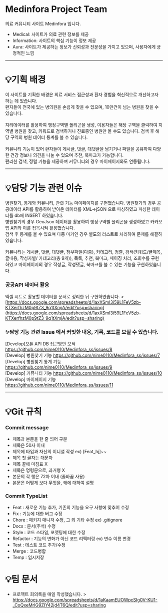 # Medinfora Project Team
의료 커뮤니티 사이트 Medinfora 입니다. 
- Medical: 사이트가 의료 관련 정보를 제공
- Information: 사이트의 핵심 기능이 정보 제공
- Aura: 사이트가 제공하는 정보가 신뢰성과 전문성을 가지고 있으며, 사용자에게 긍정적인 느낌

---

# 💡기획 배경
이 사이트를 기획한 배경은 의료 서비스 접근성과 환자 경험을 혁신적으로 개선하고자 하는 데 있습니다.
<br>
환자들이 전국에 있는 병의원을 손쉽게 찾을 수 있으며, 10만건이 넘는 병원을 찾을 수 있습니다. 
<br>
<br>
지리데이터를 활용하여 행정구역별 폴리곤을 생성, 이용자들은 해당 구역을 클릭하여 지역별 병원을 찾고, 키워드로 검색하거나 진료중인 병원만 볼 수도 있습니다.
검색 후 해당 구역의 병원 데이터 통계를 볼 수 있습니다.
<br>
<br>
커뮤니티 기능이 있어 환자들이 게시글, 댓글, 대댓글을 남기거나 파일을 공유하여 다양한 건강 정보나 의견을 나눌 수 있으며 추천, 북마크가 가능합니다.
<br>
편리한 검색, 정렬 기능을 제공하며 커뮤니티의 경우 마이페이지와도 연동됩니다. 


---

# 💡담당 기능 관련 이슈 

병원찾기, 통계와 커뮤니티, 관련 기능 마이페이지를 구현했습니다. 병원찾기의 경우 공공데이터 API를 활용하여 받아온 데이터를 XML→jSON 으로 파싱하였고 파싱한 데이터를 db에 INSERT 하였습니다.
<br>
병원찾기의 경우 GeoJson 데이터를 활용하여 행정구역별 폴리곤을 생성하였고 카카오맵 API와 이를 접목시켜 활용했습니다.
<br>
검색 후 통계를 볼 수 있으며 다중 마커인 경우 별도의 리스트로 처리하여 문제를 해결하였습니다.
<br>
<br>
커뮤니티는 게시글, 댓글, 대댓글, 첨부파일(다중), 카테고리, 정렬, 검색(키워드/글제목, 글내용, 작성자별/ 카테고리(총 9개)), 목록, 추천, 북마크, 페이징 처리, 조회수를 구현하였고
마이페이지의 경우 작성글, 작성댓글, 북마크를 볼 수 있는 기능을 구현하였습니다.

### 공공API 데이터 활용 ###
엑셀 시트로 활용할 데이터를 문서로 정리한 뒤 구현하였습니다. >
<br>
[https://docs.google.com/spreadsheets/d/1axXSmI3i59L1FeV5zb-KTXerfhzM0p9tZ3_9q1tXmjA/edit?usp=sharing](https://docs.google.com/spreadsheets/d/1axXSmI3i59L1FeV5zb-KTXerfhzM0p9tZ3_9q1tXmjA/edit?usp=sharing)

### ✨담당 기능 관련 Issue 에서 커밋한 내용, 기록, 코드를 보실 수 있습니다. 
[Develop]오픈 API DB 접근방안 모색 https://github.com/nime0110/Medinfora_ss/issues/8
<br>
[Develop] 병원찾기 기능 https://github.com/nime0110/Medinfora_ss/issues/7
<br>
[Develop] 병원찾기 통계 기능 https://github.com/nime0110/Medinfora_ss/issues/9
<br>
[Develop] 커뮤니티 기능 https://github.com/nime0110/Medinfora_ss/issues/10
<br>
[Develop] 마이페이지 기능 https://github.com/nime0110/Medinfora_ss/issues/11

---






# 💡Git 규칙 

### Commit message
- 제목과 본문을 한 줄 띄어 구분
- 제목은 50자 이내
- 제목에 타입과 자신의 이니셜 작성 ex) [Feat_hj]~~
- 제목 첫 글자는 대문자
- 제목 끝에 마침표 X
- 제목은 명령문으로, 과거형 X
- 본문의 각 행은 72자 이내 (줄바꿈 사용)
- 본문은 어떻게 보다 무엇을, 왜에 대하여 설명

### Commit TypeList
- Feat : 새로운 기능 추가, 기존의 기능을 요구 사항에 맞추어 수정
- Fix : 기능에 대한 버그 수정
- Chore : 패키지 매니저 수정, 그 외 기타 수정 ex) .gitignore
- Docs : 문서(주석) 수정
- Style : 코드 스타일, 포맷팅에 대한 수정
- Refactor : 기능의 변화가 아닌 코드 리팩터링 ex) 변수 이름 변경
- Test : 테스트 코드 추가/수정
- Merge : 코드병합
- Temp : 임시저장


# 💡팀 문서 

- 프로젝트 회의록을 매일 작성했습니다. >
https://docs.google.com/spreadsheets/d/1aKaamEUOWpcSIg0V-KU1-_CoQxeMrlG9ZIY42jd4T6Q/edit?usp=sharing
